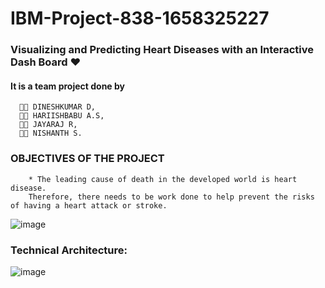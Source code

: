 # IBM-Project-838-1658325227
### Visualizing and Predicting Heart Diseases with an Interactive Dash Board :heart:
#### It is a team project done by
      👨‍🎓 DINESHKUMAR D,
      👨‍🎓 HARIISHBABU A.S,
      👨‍🎓 JAYARAJ R,
      👨‍🎓 NISHANTH S.
### OBJECTIVES OF THE PROJECT
        * The leading cause of death in the developed world is heart disease.
        Therefore, there needs to be work done to help prevent the risks of having a heart attack or stroke.
       
![image](https://user-images.githubusercontent.com/85510421/201465636-9852b96f-e4dd-4d83-b5c8-20bda0105410.png)

### Technical Architecture:
![image](https://user-images.githubusercontent.com/85510421/201466613-0abd9b5d-e08b-4f5d-b429-57505dbe8da4.png)
